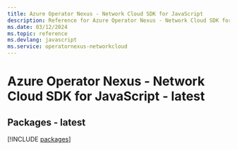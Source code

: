 ```yaml
---
title: Azure Operator Nexus - Network Cloud SDK for JavaScript
description: Reference for Azure Operator Nexus - Network Cloud SDK for JavaScript
ms.date: 03/12/2024
ms.topic: reference
ms.devlang: javascript
ms.service: operatornexus-networkcloud
---
```

# Azure Operator Nexus - Network Cloud SDK for JavaScript - latest
## Packages - latest
[!INCLUDE [packages](operator-nexus---network-cloud-index.md)]